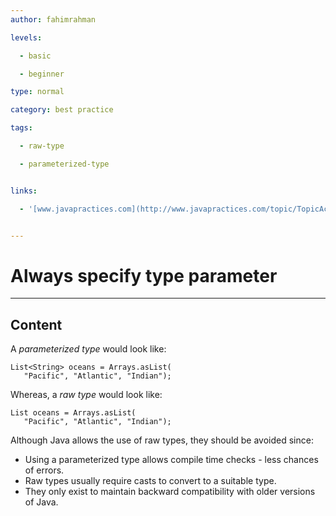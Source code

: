 ```yaml
---
author: fahimrahman

levels:

  - basic

  - beginner

type: normal

category: best practice

tags:

  - raw-type

  - parameterized-type


links:

  - '[www.javapractices.com](http://www.javapractices.com/topic/TopicAction.do?Id=224){website}'


---
```


# Always specify type parameter

---
## Content

A *parameterized type* would look like:
```
List<String> oceans = Arrays.asList(
   "Pacific", "Atlantic", "Indian");
```
Whereas, a *raw type* would look like:
```
List oceans = Arrays.asList(
   "Pacific", "Atlantic", "Indian");
```
Although Java allows the use of raw types, they should be avoided since:
* Using a parameterized type allows compile time checks - less chances of errors.
* Raw types usually require casts to convert to a suitable type.
* They only exist to maintain backward compatibility with older versions of Java.